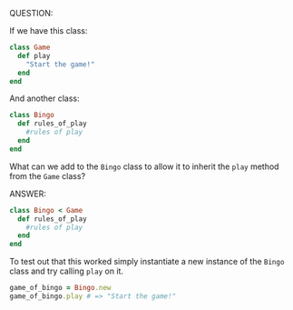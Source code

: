 QUESTION:

If we have this class:
```ruby
class Game
  def play
    "Start the game!"
  end
end
```
And another class:
```ruby
class Bingo
  def rules_of_play
    #rules of play
  end
end
```
What can we add to the `Bingo` class to allow it to inherit the
`play` method from the `Game` class?

ANSWER:

```ruby
class Bingo < Game
  def rules_of_play
    #rules of play
  end
end
```
To test out that this worked simply instantiate a new instance of
the `Bingo` class and try calling `play` on it.
```ruby
game_of_bingo = Bingo.new
game_of_bingo.play # => "Start the game!"
```
